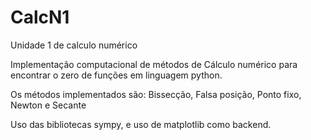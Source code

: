 # CalcN1

Unidade 1 de calculo numérico

Implementação computacional de métodos de Cálculo numérico para encontrar o zero de funções em linguagem python.

Os métodos implementados são: Bissecção, Falsa posição, Ponto fixo, Newton e Secante

Uso das bibliotecas  sympy, e uso de matplotlib como backend.
